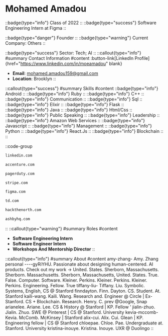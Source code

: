 # Mohamed Amadou
::badge{type="info"}
Class of 2022
::
::badge{type="success"}
Software Engineering Intern at Figma
::

::badge{type="danger"}
Founder
::
::badge{type="warning"}
Current Company: Others
::

::badge{type="success"}
Sector: Tech; AI
::
::callout{type="info"}
#summary
Contact Information
#content
:button-link[LinkedIn Profile]{href="https://www.linkedin.com/in/moeamadou" blank}
- **Email**: mohamed.amadou159@gmail.com
- **Location**: Brooklyn
::

::callout{type="success"}
#summary
Skills
#content
::badge{type="info"}
Android
::
::badge{type="info"}
Ruby
::
::badge{type="info"}
C++
::
::badge{type="info"}
Communication
::
::badge{type="info"}
Sql
::
::badge{type="info"}
Elixir
::
::badge{type="info"}
Flask
::
::badge{type="info"}
Java
::
::badge{type="info"}
Html/Css
::
::badge{type="info"}
Public Speaking
::
::badge{type="info"}
Leadership
::
::badge{type="info"}
Amazon Web Services
::
::badge{type="info"}
Javascript
::
::badge{type="info"}
Management
::
::badge{type="info"}
Python
::
::badge{type="info"}
React.Js
::
::badge{type="info"}
Blockchain
::
::

::code-group
```bash [LinkedIn]
linkedin.com
```
```bash [Accenture]
accenture.com
```
```bash [PagerDuty]
pagerduty.com
```
```bash [Stripe]
stripe.com
```
```bash [Figma]
figma.com
```
```bash [TD]
td.com
```
```bash [Hack the North]
hackthenorth.com
```
```bash [Ashby]
ashbyhq.com
```
::
::callout{type="warning"}
#summary
Roles
#content
- **Software Engineering Intern**
- **Software Engineer Intern**
- **Workshops And Mentorship Director**
::

::callout{type="info"}
#summary
About
#content
amy-zhang- Amy. Zhang personal ----gyRiYHU. Passionate about designing human-centered. AI products. Check out my work -> United. States. Sherborn, Massachusetts. Sherborn. Massachusetts. Sherborn, Massachusetts, United. States. True. False. Computer. Software. Kleiner. Perkins. Kleiner. Perkins. Kleiner. Perkins. Engineering. Fellow. True tiffany-liu- Tiffany. Liu. Symbolic. Systems, English, CS @ Stanford finndayton. Finn. Dayton. CS. Student. At. Stanford kaili-wang. Kaili. Wang. Research and. Engineer @ Circle | Ex-Stanford. CS + Blockchain. Research. Henry. C. prev @Google, Snap arianelee. Ariane. Lee. CS & History @ Stanford | KP. Fellow ‘ jialin-zhuo. Jialin. Zhuo. SWE @ Pinterest | CS @ Stanford. University kevia-mccomb- Kevia. McComb. McKinsey | Stanford alix-cui. Alix. Cui. Glean | KP. Engineering fellow | CS @ Stanford chloepae. Chloe. Pae. Undergraduate at. Stanford. University kristina-inouye. Kristina. Inouye. UXR @ Duolingo
::
